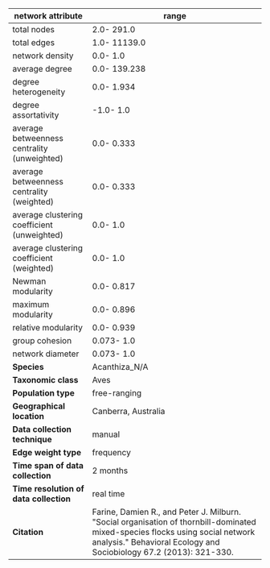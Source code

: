 network attribute|range
---|---
total nodes|2.0- 291.0
total edges|1.0- 11139.0
network density|0.0- 1.0
average degree|0.0- 139.238
degree heterogeneity|0.0- 1.934
degree assortativity|-1.0- 1.0
average betweenness centrality (unweighted)|0.0- 0.333
average betweenness centrality (weighted)|0.0- 0.333
average clustering coefficient (unweighted)|0.0- 1.0
average clustering coefficient (weighted)|0.0- 1.0
Newman modularity|0.0- 0.817
maximum modularity|0.0- 0.896
relative modularity|0.0- 0.939
group cohesion|0.073- 1.0
network diameter|0.073- 1.0
**Species**| Acanthiza_N/A
**Taxonomic class**| Aves
**Population type**| free-ranging
**Geographical location**| Canberra, Australia
**Data collection technique**| manual 
**Edge weight type**| frequency
**Time span of data collection**| 2 months
**Time resolution of data collection**| real time
**Citation**| Farine, Damien R., and Peter J. Milburn. "Social organisation of thornbill-dominated mixed-species flocks using social network analysis." Behavioral Ecology and Sociobiology 67.2 (2013): 321-330.